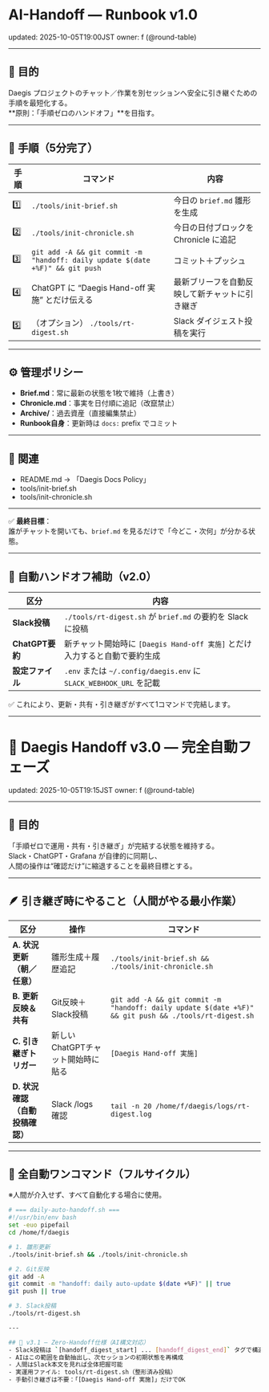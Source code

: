 # AI-Handoff — Runbook v1.0
updated: 2025-10-05T19:00JST
owner: f (@round-table)

---

## 🎯 目的
Daegis プロジェクトのチャット／作業を別セッションへ安全に引き継ぐための手順を最短化する。  
**原則：「手順ゼロのハンドオフ」**を目指す。

---

## 🚀 手順（5分完了）

| 手順 | コマンド | 内容 |
|------|-----------|------|
| 1️⃣ | `./tools/init-brief.sh` | 今日の `brief.md` 雛形を生成 |
| 2️⃣ | `./tools/init-chronicle.sh` | 今日の日付ブロックを Chronicle に追記 |
| 3️⃣ | `git add -A && git commit -m "handoff: daily update $(date +%F)" && git push` | コミット＋プッシュ |
| 4️⃣ | ChatGPT に “Daegis Hand-off 実施” とだけ伝える | 最新ブリーフを自動反映して新チャットに引き継ぎ |
| 5️⃣ | （オプション） `./tools/rt-digest.sh` | Slack ダイジェスト投稿を実行 |

---

## ⚙️ 管理ポリシー
- **Brief.md**：常に最新の状態を1枚で維持（上書き）
- **Chronicle.md**：事実を日付順に追記（改竄禁止）
- **Archive/**：過去資産（直接編集禁止）
- **Runbook自身**：更新時は `docs:` prefix でコミット

---

## 📎 関連
- README.md → 「Daegis Docs Policy」
- tools/init-brief.sh
- tools/init-chronicle.sh

---

✅ **最終目標**：  
誰がチャットを開いても、`brief.md` を見るだけで「今どこ・次何」が分かる状態。

---

## 🤖 自動ハンドオフ補助（v2.0）

| 区分 | 内容 |
|------|------|
| **Slack投稿** | `./tools/rt-digest.sh` が `brief.md` の要約を Slack に投稿 |
| **ChatGPT要約** | 新チャット開始時に `[Daegis Hand-off 実施]` とだけ入力すると自動で要約生成 |
| **設定ファイル** | `.env` または `~/.config/daegis.env` に `SLACK_WEBHOOK_URL` を記載 |

✅ これにより、更新・共有・引き継ぎがすべて1コマンドで完結します。

---

# 🚀 Daegis Handoff v3.0 — 完全自動フェーズ
updated: 2025-10-05T19:15JST
owner: f (@round-table)

---

## 🎯 目的
「手順ゼロで運用・共有・引き継ぎ」が完結する状態を維持する。  
Slack・ChatGPT・Grafana が自律的に同期し、  
人間の操作は“確認だけ”に縮退することを最終目標とする。

---

## 🪶 引き継ぎ時にやること（人間がやる最小作業）

| 区分 | 操作 | コマンド |
|------|------|-----------|
| **A. 状況更新（朝／任意）** | 雛形生成＋履歴追記 | `./tools/init-brief.sh && ./tools/init-chronicle.sh` |
| **B. 更新反映＆共有** | Git反映＋Slack投稿 | `git add -A && git commit -m "handoff: daily update $(date +%F)" && git push && ./tools/rt-digest.sh` |
| **C. 引き継ぎトリガー** | 新しいChatGPTチャット開始時に貼る | `[Daegis Hand-off 実施]` |
| **D. 状況確認（自動投稿確認）** | Slack /logs 確認 | `tail -n 20 /home/f/daegis/logs/rt-digest.log` |

---

## 🤖 全自動ワンコマンド（フルサイクル）
※人間が介入せず、すべて自動化する場合に使用。

```bash
# === daily-auto-handoff.sh ===
#!/usr/bin/env bash
set -euo pipefail
cd /home/f/daegis

# 1. 雛形更新
./tools/init-brief.sh && ./tools/init-chronicle.sh

# 2. Git反映
git add -A
git commit -m "handoff: daily auto-update $(date +%F)" || true
git push || true

# 3. Slack投稿
./tools/rt-digest.sh

---

## 🤖 v3.1 — Zero-Handoff仕様（AI構文対応）
- Slack投稿は `[handoff_digest_start] ... [handoff_digest_end]` タグで構造化
- AIはこの範囲を自動抽出し、次セッションの初期状態を再構成
- 人間はSlack本文を見れば全体把握可能
- 実運用ファイル: tools/rt-digest.sh（整形済み投稿）
- 手動引き継ぎは不要：「[Daegis Hand-off 実施]」だけでOK
